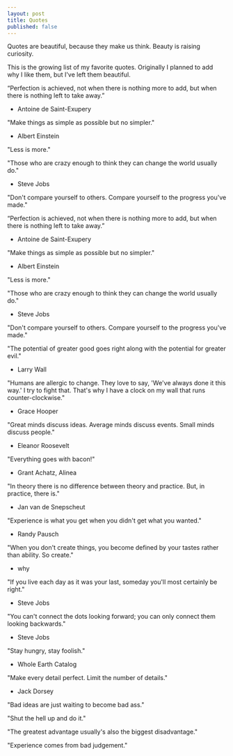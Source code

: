 ```yaml
---
layout: post
title: Quotes
published: false
---
```


Quotes are beautiful, because they make us think. Beauty is raising curiosity.

This is the growing list of my favorite quotes. Originally I planned to add why I like them, but I've left them beautiful.

“Perfection is achieved, not when there is nothing more to add, but when there is nothing left to take away.” 
- Antoine de Saint-Exupery

"Make things as simple as possible but no simpler."
- Albert Einstein

"Less is more." 

"Those who are crazy enough to think they can change the world usually do."
- Steve Jobs

"Don't compare yourself to others. Compare yourself to the progress you've made."

“Perfection is achieved, not when there is nothing more to add, but when there is nothing left to take away.” 
- Antoine de Saint-Exupery

"Make things as simple as possible but no simpler."
- Albert Einstein

"Less is more." 

"Those who are crazy enough to think they can change the world usually do."
- Steve Jobs

"Don't compare yourself to others. Compare yourself to the progress you've made."

"The potential of greater good goes right along with the potential for greater evil."
- Larry Wall

"Humans are allergic to change. They love to say, 'We've always done it this way.' I try to fight that. That's why I have a clock on my wall that runs counter-clockwise."
- Grace Hooper

"Great minds discuss ideas. Average minds discuss events. Small minds discuss people."
- Eleanor Roosevelt

"Everything goes with bacon!"
- Grant Achatz, Alinea

"In theory there is no difference between theory and practice. But, in practice, there is."
- Jan van de Snepscheut

"Experience is what you get when you didn't get what you wanted."
- Randy Pausch

"When you don't create things, you become defined by your tastes rather than ability. So create."
- why

"If you live each day as it was your last, someday you'll most certainly be right."
- Steve Jobs

"You can't connect the dots looking forward; you can only connect them looking backwards."
- Steve Jobs

"Stay hungry, stay foolish."
- Whole Earth Catalog

"Make every detail perfect. Limit the number of details."
- Jack Dorsey

"Bad ideas are just waiting to become bad ass."

"Shut the hell up and do it."

"The greatest advantage usually's also the biggest disadvantage."

"Experience comes from bad judgement."
